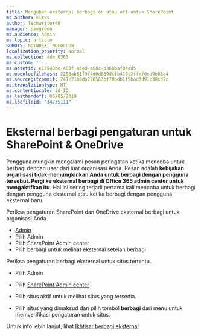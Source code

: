 ```yaml
---
title: Mengubah eksternal berbagi on atau off untuk SharePoint
ms.author: kirks
author: Techwriter40
manager: pamgreen
ms.audience: Admin
ms.topic: article
ROBOTS: NOINDEX, NOFOLLOW
localization_priority: Normal
ms.collection: Adm_O365
ms.custom: ''
ms.assetid: e13940be-483f-46ed-a88c-d36bbaf04ad5
ms.openlocfilehash: 2258ab81f9f4d0d659dcfb410c2ffef0cd9b81a4
ms.sourcegitcommit: 241e21b6da226563bf70bdb1f5bad3d91c38cd2c
ms.translationtype: MT
ms.contentlocale: id-ID
ms.lasthandoff: 06/05/2019
ms.locfileid: "34735111"
---
```

# <a name="external-sharing-settings-for-sharepoint--onedrive"></a>Eksternal berbagi pengaturan untuk SharePoint & OneDrive

Pengguna mungkin mengalami pesan peringatan ketika mencoba untuk berbagi dengan user dari luar organisasi Anda. Pesan adalah **kebijakan organisasi tidak memungkinkan Anda untuk berbagi dengan pengguna tersebut. Pergi ke eksternal berbagi di Office 365 admin center untuk mengaktifkan itu**. Hal ini sering terjadi pertama kali mencoba untuk berbagi dengan pengguna eksternal atau ketika berbagi dengan pengguna eksternal baru.

Periksa pengaturan SharePoint dan OneDrive eksternal berbagi untuk organisasi Anda.

- [Admin](https://admin.microsoft.com/AdminPortal/Home#/homepage">https://admin.microsoft.com/)
- Pilih Admin
- Pilih SharePoint Admin center
- Pilih berbagi untuk melihat eksternal setelan berbagi

Periksa pengaturan berbagi eksternal untuk situs tertentu.

- Pilih Admin

- Pilih [SharePoint Admin center](https://admin.microsoft.com/AdminPortal/Home#/homepage">https://admin.microsoft.com/)

- Pilih situs aktif untuk melihat situs yang tersedia.
- Pilih situs yang dimaksud dan pilih tombol **berbagi** dari menu untuk memverifikasi pengaturan untuk situs.

Untuk info lebih lanjut, lihat [Ikhtisar berbagi eksternal](https://docs.microsoft.com/en-us/sharepoint/external-sharing-overview).
